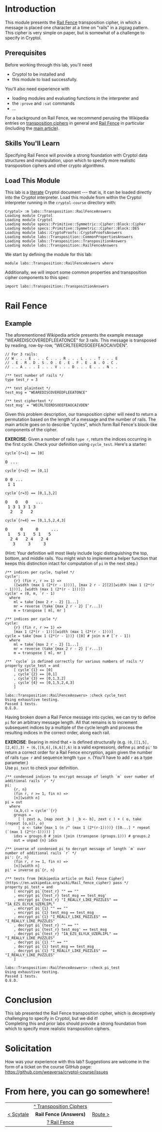 # Introduction

This module presents the [Rail Fence](https://en.wikipedia.org/wiki/Transposition_cipher#Rail_Fence_cipher)
transposition cipher, in which a message is placed one character at a 
time on "rails" in a zigzag pattern.  This cipher is very simple on 
paper, but is somewhat of a challenge to specify in Cryptol.  

## Prerequisites

Before working through this lab, you'll need 
  * Cryptol to be installed and
  * this module to load successfully.

You'll also need experience with
  * loading modules and evaluating functions in the interpreter and
  * the `:prove` and `:sat` commands
  * ...

For a background on Rail Fence, we recommend perusing the Wikipedia 
entries on [transposition ciphers](https://en.wikipedia.org/wiki/Transposition_cipher) 
in general and [Rail Fence](https://en.wikipedia.org/wiki/Transposition_cipher#Rail_Fence_cipher) 
in particular (including the [main article](https://en.wikipedia.org/wiki/Rail_fence_cipher)).

## Skills You'll Learn

Specifying Rail Fence will provide a strong foundation with Cryptol 
data structures and manipulation, upon which to specify more 
realistic transposition ciphers and other crypto algorithms.

## Load This Module

This lab is a
[literate](https://en.wikipedia.org/wiki/Literate_programming) 
Cryptol document --- that is, it can be loaded directly into the 
Cryptol interpreter. Load this module from within the Cryptol 
interpreter running in the `cryptol-course` directory with:

```Xcryptol-session
Cryptol> :m labs::Transposition::RailFenceAnswers
Loading module Cryptol
Loading module Cryptol
Loading module specs::Primitive::Symmetric::Cipher::Block::Cipher
Loading module specs::Primitive::Symmetric::Cipher::Block::DES
Loading module labs::CryptoProofs::CryptoProofsAnswers
Loading module labs::Transposition::CommonPropertiesAnswers
Loading module labs::Transposition::TranspositionAnswers
Loading module labs::Transposition::RailFenceAnswers
```

We start by defining the module for this lab:

```cryptol
module labs::Transposition::RailFenceAnswers where
```

Additionally, we will import some common properties and transposition 
cipher components to this spec:

```cryptol
import labs::Transposition::TranspositionAnswers
```

# Rail Fence

## Example

The aforementioned Wikipedia article presents the example message 
"WEAREDISCOVEREDFLEEATONCE" for 3 rails.  This message is transposed 
by reading, row-by-row, "WECRLTEERDSOEEFEAOCAIVDEN".

```cryptol
// For 3 rails:
// W . . . E . . . C . . . R . . . L . . . T . . . E
// . E . R . D . S . O . E . E . F . E . A . O . C .
// . . A . . . I . . . V . . . D . . . E . . . N . .

/** test number of rails */
type test_r = 3

/** test plaintext */
test_msg = "WEAREDISCOVEREDFLEEATONCE"

/** test ciphertext */
test_msg' = "WECRLTEERDSOEEFEAOCAIVDEN"
```

Given this problem description, our transposition cipher will need to 
return a permutation based on the length of a message and the number 
of rails.  The main article goes on to describe "cycles", which form 
Rail Fence's block-like components of the cipher.

**EXERCISE**: Given a number of rails `type r`, return the indices 
occurring in the first cycle.  Check your definition using 
`cycle_test`.  Here's a starter:

``cycle`{r=1} == [0]``
<pre>
0 ...
</pre>

``cycle`{r=2} == [0,1]``
<pre>
0 0 ...
 1 1
</pre>

``cycle`{r=3} == [0,1,3,2]``
<pre>
0   0   0   ...
 1 3 1 3 1 3
  2   2   2
</pre>

``cycle`{r=4} == [0,1,5,2,4,3]``
<pre>
0     0     0     ...
 1   5 1   5 1   5
  2 4   2 4   2 4
   3     3     3
</pre>

(Hint: Your definition will most likely include logic distinguishing 
the top, bottom, and middle rails.  You might wish to implement a 
helper function that keeps this distinction intact for computation of 
`pi` in the next step.)

```cryptol
/** indices per cycle, tupled */
cycle':
    {r} (fin r, r >= 1) =>
    ([width (max 1 (2*(r - 1)))], [max 2 r - 2][2][width (max 1 (2*(r - 1)))], [width (max 1 (2*(r - 1)))])
cycle' = (0, m, `r - 1)
  where
    ml = take`{max 2 r - 2} [1...]
    mr = reverse (take`{max 2 r - 2} [`r...])
    m = transpose [ ml, mr ]

/** indices per cycle */
cycle:
    {r} (fin r, r >= 1) =>
    [max 1 (2*(r - 1))][width (max 1 (2*(r - 1)))]
cycle = take`{max 1 (2*(r - 1))} ([0] # join m # [`r - 1])
  where
    ml = take`{max 2 r - 2} [1...]
    mr = reverse (take`{max 2 r - 2} [`r...])
    m = transpose [ ml, mr ]

/** `cycle` is defined correctly for various numbers of rails */
property cycle_test = and
    [ cycle`{1} == [0]
    , cycle`{2} == [0,1]
    , cycle`{3} == [0,1,3,2]
    , cycle`{4} == [0,1,5,2,4,3]
    ]
```

```Xcryptol-session
labs::Transposition::RailFenceAnswers> :check cycle_test
Using exhaustive testing.
Passed 1 tests.
Q.E.D.
```

Having broken down a Rail Fence message into cycles, we can try to 
define `pi` for an arbitrary message length.  All that remains is to 
increment subsequent indices by a multiple of the cycle length and 
process the resulting indices in the correct order, along each rail.  

**EXERCISE**: Bearing in mind that `+` is defined structurally (e.g. 
`(0,[[1,5],[2,4]],3) + (6,[[6,6],[6,6]],6)` is a valid expression), 
define `pi` and `pi'` to return a correct order for a Rail Fence 
encryption, again given the number of rails `type r` and sequence 
length `type n`.  (You'll have to add `r` as a type parameter.)  
Use `pi_test` to check your definition.

```cryptol
/** condensed indices to encrypt message of length `m` over number of additional rails `r` */
pi:
    {r, n}
    (fin r, r >= 1, fin n) =>
    [n][width n]
pi = out
  where
    (a,b,c) = cycle'`{r}
    groups =
      [ ( zext a, [map zext _b | _b <- b], zext c ) + ( o, take (repeat [o,o]), o)
      | o <- take`{max 1 (n /^ (max 1 (2*(r-1))))} ([0...] * repeat (`(max 1 (2*(r-1))))) ]
    idxs = groups.0 # join (join (transpose (groups.1))) # groups.2
    out = unpad`{n} idxs

/** inverse of condensed pi to decrypt message of length `m` over number of additional rails `r` */
pi': {r, n}
    (fin r, r >= 1, fin n) =>
    [n][width n]
pi' = inverse pi`{r, n}

/** tests from [Wikipedia article on Rail Fence Cipher](https://en.wikipedia.org/wiki/Rail_fence_cipher) pass */
property pi_test = and
    [ encrypt pi`{test_r} "" == ""
    , encrypt pi`{test_r} test_msg == test_msg'
    , encrypt pi`{test_r} "I_REALLY_LIKE_PUZZLES" == "IA_EZS_ELYLK_UZERLIPL"
    , encrypt pi`{1} "" == ""
    , encrypt pi`{1} test_msg == test_msg
    , encrypt pi`{1} "I_REALLY_LIKE_PUZZLES" == "I_REALLY_LIKE_PUZZLES"
    , decrypt pi`{test_r} "" == ""
    , decrypt pi`{test_r} test_msg' == test_msg
    , decrypt pi`{test_r} "IA_EZS_ELYLK_UZERLIPL" == "I_REALLY_LIKE_PUZZLES"
    , decrypt pi`{1} "" == ""
    , decrypt pi`{1} test_msg == test_msg
    , decrypt pi`{1} "I_REALLY_LIKE_PUZZLES" == "I_REALLY_LIKE_PUZZLES"
    ]
```

```Xcryptol-session
labs::Transposition::RailFenceAnswers> :check pi_test
Using exhaustive testing.
Passed 1 tests.
Q.E.D.
```

# Conclusion

This lab presented the Rail Fence transposition cipher, which is 
deceptively challenging to specify in Cryptol, but we did it!  
Completing this and prior labs should provide a strong foundation 
from which to specify more realistic transposition ciphers.

# Solicitation

How was your experience with this lab? Suggestions are welcome in the
form of a ticket on the course GitHub page:
https://github.com/weaversa/cryptol-course/issues

# From here, you can go somewhere!

||||
|-:|:-:|-|
|| [^ Transposition Ciphers](./Contents.md) ||
| [< Scytale](./Scytale.md) | **Rail Fence (Answers)** | [Route >](./Route.md) |
|| [? Rail Fence](./RailFence.md) ||
